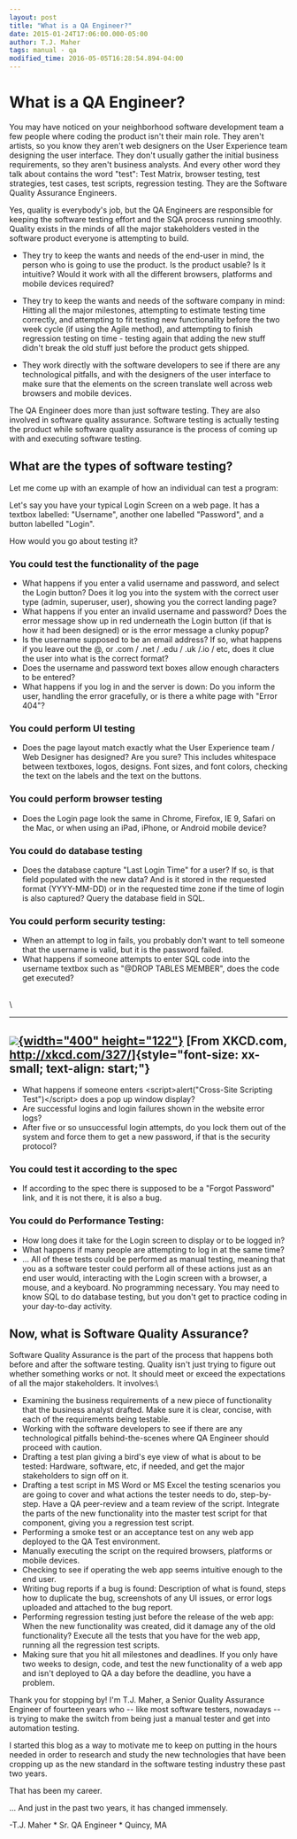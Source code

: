 ```yaml
---
layout: post
title: "What is a QA Engineer?"
date: 2015-01-24T17:06:00.000-05:00
author: T.J. Maher
tags: manual - qa
modified_time: 2016-05-05T16:28:54.894-04:00
---
```


# What is a QA Engineer?

You may have noticed on your neighborhood software development team a
few people where coding the product isn't their main role. They aren't
artists, so you know they aren\'t web designers on the User Experience
team designing the user interface. They don\'t usually gather the
initial business requirements, so they aren\'t business analysts. And
every other word they talk about contains the word "test": Test
Matrix, browser testing, test strategies, test cases, test scripts,
regression testing. They are the Software Quality Assurance Engineers.

Yes, quality is everybody\'s job, but the QA Engineers are responsible
for keeping the software testing effort and the SQA process running
smoothly. Quality exists in the minds of all the major stakeholders
vested in the software product everyone is attempting to build.


* They try to keep the wants and needs of the end-user in mind, the
    person who is going to use the product. Is the product usable? Is it
    intuitive? Would it work with all the different browsers, platforms
    and mobile devices required?

* They try to keep the wants and needs of the software company in
    mind: Hitting all the major milestones, attempting to estimate
    testing time correctly, and attempting to fit testing new
    functionality before the two week cycle (if using the Agile method),
    and attempting to finish regression testing on time - testing
    again that adding the new stuff didn't break the old stuff just
    before the product gets shipped. 

* They work directly with the software developers to see if there are
    any technological pitfalls, and with the designers of the user
    interface to make sure that the elements on the screen translate
    well across web browsers and mobile devices. 

The QA Engineer does more than just software testing. They are also
involved in software quality assurance. Software testing is actually
testing the product while software quality assurance is the process of
coming up with and executing software testing.


## What are the types of software testing? 

Let me come up with an example of how an individual can test a program:

Let's say you have your typical Login Screen on a web page. It has a
textbox labelled: "Username", another one labelled "Password", and a
button labelled "Login".

How would you go about testing it?

### You could test the functionality of the page

* What happens if you enter a valid username and password, and select
    the Login button? Does it log you into the system with the correct
    user type (admin, superuser, user), showing you the correct landing
    page? 
*  What happens if you enter an invalid username and password? Does the
    error message show up in red underneath the Login button (if that is
    how it had been designed) or is the error message a clunky popup? 
* Is the username supposed to be an email address? If so, what happens
    if you leave out the @, or .com / .net / .edu / .uk /.io / etc, does
    it clue the user into what is the correct format?  
* Does the username and password text boxes allow enough characters to
    be entered? 
* What happens if you log in and the server is down: Do you inform the
    user, handling the error gracefully, or is there a white page with
    "Error 404"?

### You could perform UI testing

* Does the page layout match exactly what the User Experience team /
    Web Designer has designed? Are you sure? This includes whitespace
    between textboxes, logos, designs. Font sizes, and font colors,
    checking the text on the labels and the text on the buttons.   


### You could perform browser testing

* Does the Login page look the same in Chrome, Firefox, IE 9, Safari
    on the Mac, or when using an iPad, iPhone, or Android mobile
    device? 

### You could do database testing

* Does the database capture \"Last Login Time\" for a user? If so, is
    that field populated with the new data? And is it stored in the
    requested format (YYYY-MM-DD) or in the requested time zone if the
    time of login is also captured? Query the database field in SQL. 

### You could perform security testing:

*  When an attempt to log in fails, you probably don\'t want to tell
    someone that the username is valid, but it is the password failed. 
* What happens if someone attempts to enter SQL code into the username
    textbox such as \"\@DROP TABLES MEMBER\", does the code get
    executed?

\
\

  ---------------------------------------------------------------------------------------------------------------------------------------
   [![](http://imgs.xkcd.com/comics/exploits_of_a_mom.png){width="400" height="122"}](http://imgs.xkcd.com/comics/exploits_of_a_mom.png)
                         [From XKCD.com, <http://xkcd.com/327/>]{style="font-size: xx-small; text-align: start;"}
  ---------------------------------------------------------------------------------------------------------------------------------------


* What happens if someone enters \<script\>alert(\"Cross-Site
    Scripting Test\")\</script\> does a pop up window display? 
* Are successful logins and login failures shown in the website error
    logs? 
* After five or so unsuccessful login attempts, do you lock them out
    of the system and force them to get a new password, if that is the
    security protocol? 

### You could test it according to the spec

* If according to the spec there is supposed to be a "Forgot
    Password" link, and it is not there, it is also a bug.

### You could do Performance Testing:

* How long does it take for the Login screen to display or to be
    logged in?
* What happens if many people are attempting to log in at the same
    time?
* ... All of these tests could be performed as manual testing,
    meaning that you as a software tester could perform all of these
    actions just as an end user would, interacting with the Login screen
    with a browser, a mouse, and a keyboard. No programming necessary.
    You may need to know SQL to do database testing, but you don\'t get
    to practice coding in your day-to-day activity. 


## Now, what is Software Quality Assurance? 

Software Quality Assurance is the part of the process that happens both
before and after the software testing. Quality isn\'t just trying to
figure out whether something works or not. It should meet or exceed the
expectations of all the major stakeholders. It involves:\

* Examining the business requirements of a new piece of functionality
    that the business analyst drafted. Make sure it is clear, concise,
    with each of the requirements being testable. 
* Working with the software developers to see if there are any
    technological pitfalls behind-the-scenes where QA Engineer should
    proceed with caution. 
* Drafting a test plan giving a bird\'s eye view of what is about to
    be tested: Hardware, software, etc, if needed, and get the major
    stakeholders to sign off on it. 
* Drafting a test script in MS Word or MS Excel the testing scenarios
    you are going to cover and what actions the tester needs to do,
    step-by-step. Have a QA peer-review and a team review of the script.
    Integrate the parts of the new functionality into the master test
    script for that component, giving you a regression test script. 
* Performing a smoke test or an acceptance test on any web app
    deployed to the QA Test environment. 
* Manually executing the script on the required browsers, platforms or
    mobile devices. 
* Checking to see if operating the web app seems intuitive enough to
    the end user.
* Writing bug reports if a bug is found: Description of what is found,
    steps how to duplicate the bug, screenshots of any UI issues, or
    error logs uploaded and attached to the bug report. 
* Performing regression testing just before the release of the web
    app: When the new functionality was created, did it damage any of
    the old functionality? Execute all the tests that you have for the
    web app, running all the regression test scripts. 
* Making sure that you hit all milestones and deadlines. If you only
    have two weeks to design, code, and test the new functionality of a
    web app and isn\'t deployed to QA a day before the deadline, you
    have a problem. 

Thank you for stopping by! I'm T.J. Maher, a Senior Quality Assurance
Engineer of fourteen years who -- like most software testers, nowadays
-- is trying to make the switch from being just a manual tester and get
into automation testing.

I started this blog as a way to motivate me to keep on putting in the
hours needed in order to research and study the new technologies that
have been cropping up as the new standard in the software testing
industry these past two years.

That has been my career.

... And just in the past two years, it has changed immensely.

-T.J. Maher
* Sr. QA Engineer
* Quincy, MA
